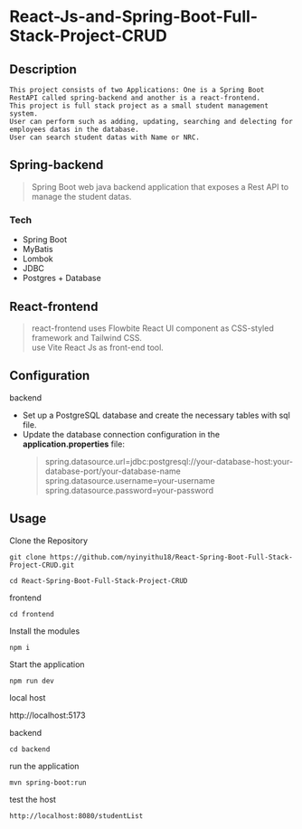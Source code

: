 # React-Js-and-Spring-Boot-Full-Stack-Project-CRUD

## Description

```
This project consists of two Applications: One is a Spring Boot RestAPI called spring-backend and another is a react-frontend.
This project is full stack project as a small student management system.
User can perform such as adding, updating, searching and delecting for employees datas in the database.
User can search student datas with Name or NRC.
```

## Spring-backend

  > Spring Boot web java backend application that exposes a Rest API to manage the student datas.

  ### Tech 

  - Spring Boot
  - MyBatis
  - Lombok
  - JDBC
  - Postgres + Database

## React-frontend

  > react-frontend uses Flowbite React UI component as CSS-styled framework and Tailwind CSS.   
  > use Vite React Js  as front-end tool. 

## Configuration

backend

 - Set up a PostgreSQL database and create the necessary tables with sql file.
 - Update the database connection configuration in the **application.properties** file:
    > spring.datasource.url=jdbc:postgresql://your-database-host:your-database-port/your-database-name
    > spring.datasource.username=your-username  
    > spring.datasource.password=your-password       

## Usage

Clone the Repository
```
git clone https://github.com/nyinyithu18/React-Spring-Boot-Full-Stack-Project-CRUD.git
```
```
cd React-Spring-Boot-Full-Stack-Project-CRUD
```

frontend

```
cd frontend
```
Install the modules
```
npm i
```
Start the application
```
npm run dev
```

local host

http://localhost:5173

backend

```
cd backend
```
run the application
```
mvn spring-boot:run
```
test the host
```
http://localhost:8080/studentList
```

